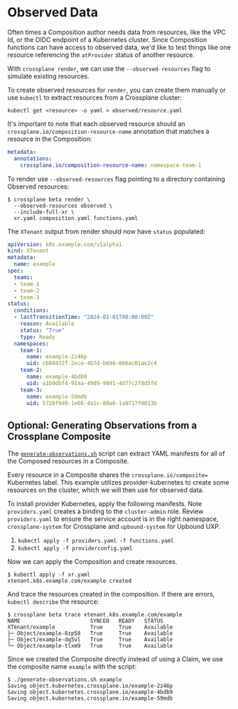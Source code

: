 # Observed Data

Often times a Composition author needs data from resources, like the
VPC Id, or the OIDC endpoint of a Kubernetes cluster. Since Composition
functions can have access to observed data, we'd like to test things like
one resource referencing the `atProvider` status of another resource.

With `crossplane render`, we can use the `--observed-resources` flag to
simulate existing resources.

To create observed resources for `render`, you can create them
manually or use `kubectl` to extract resources from a Crossplane cluster:

```shell
kubectl get <resource> -o yaml > observed/resource.yaml
```

It's important to note that each observed resource should an
`crossplane.io/composition-resource-name` annotation that matches
a resource in the Composition:

```yaml
metadata:
  annotations:
    crossplane.io/composition-resource-name: namespace-team-1
```

To render use `--observed-resources` flag pointing to a directory
containing Observed resources:

```shell
$ crossplane beta render \
  --observed-resources observed \
  --include-full-xr \
  xr.yaml composition.yaml functions.yaml 
```

The `XTenant` output from render should now have `status` populated:

```yaml
apiVersion: k8s.example.com/v1alpha1
kind: XTenant
metadata:
  name: example
spec:
  teams:
  - team-1
  - team-2
  - team-3
status:
  conditions:
  - lastTransitionTime: "2024-01-01T00:00:00Z"
    reason: Available
    status: "True"
    type: Ready
  namespaces:
    team-1:
      name: example-2z46p
      uid: cb84432f-2ece-4b7d-b698-066ac01ae2c4
    team-2:
      name: example-4bdb9
      uid: a1b9dbf4-91aa-49d9-90d1-4d77c2f8d5fd
    team-3:
      name: example-59mdb
      uid: 5720f9d9-1e66-4a1c-80a6-1a0717f0813b
```

## Optional: Generating Observations from a Crossplane Composite

The [`generate-observations.sh`](generate-observations.sh) script can
extract YAML manifests for all of the Composed resources in a Composite.

Every resource in a Composite shares the `crossplane.io/composite=` Kubernetes
label. This example utilizes provider-kubernetes to create some resources on the
cluster, which we will then use for observed data.

To install provider Kubernetes, apply the following manifests. Note
`providers.yaml` creates a binding to the `cluster-admin` role. Review
`providers.yaml` to ensure the service account is in the right namespace,
`crossplane-system` for Crossplane and `upbound-system` for Upbound UXP.

1. `kubectl apply -f providers.yaml -f functions.yaml`
2. `kubectl apply -f providerconfig.yaml`

Now we can apply the Composition and create resources.

```shell
$ kubectl apply -f xr.yaml
xtenant.k8s.example.com/example created
```

And trace the resources created in the composition. If there are errors,
`kubectl describe` the resource:

```shell
$ crossplane beta trace xtenant.k8s.example.com/example  
NAME                      SYNCED   READY   STATUS
XTenant/example           True     True    Available
├─ Object/example-8zp58   True     True    Available
├─ Object/example-dq5vl   True     True    Available
└─ Object/example-tlxm9   True     True    Available
```

Since we created the Composite directly instead of using a Claim, we use
the composite name `example` with the script:

```shell
$ ./generate-observations.sh example
Saving object.kubernetes.crossplane.io/example-2z46p
Saving object.kubernetes.crossplane.io/example-4bdb9
Saving object.kubernetes.crossplane.io/example-59mdb
```
